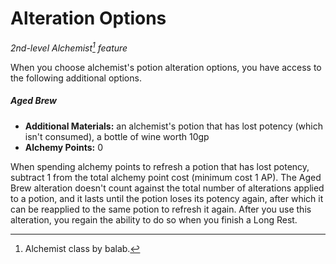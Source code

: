 # Alteration Options

_2nd-level Alchemist[^🧪] feature_

When you choose alchemist's potion alteration options, you have access to the following additional options.

##### Aged Brew

- **Additional Materials:** an alchemist's potion that has lost potency (which isn't consumed), a bottle of wine worth 10gp
- **Alchemy Points:** 0

When spending alchemy points to refresh a potion that has lost potency, subtract 1 from the total alchemy point cost (minimum cost 1 AP). The Aged Brew alteration doesn't count against the total number of alterations applied to a potion, and it lasts until the potion loses its potency again, after which it can be reapplied to the same potion to refresh it again. After you use this alteration, you regain the ability to do so when you finish a Long Rest.

[^🧪]: Alchemist class by balab.
